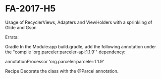 # FA-2017-H5
Usage of RecyclerViews, Adapters and ViewHolders with a sprinkling of Glide and Gson

Errata:

Gradle
In the Module:app build.gradle, add the following annotation under the "compile 'org.parceler:parceler-api:1.1.9'" dependency:

annotationProcessor 'org.parceler:parceler:1.1.9'


Recipe
Decorate the class with the @Parcel annotation.



